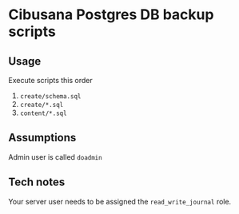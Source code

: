 # Cibusana Postgres DB backup scripts

## Usage

Execute scripts this order

1. `create/schema.sql`
2. `create/*.sql`
3. `content/*.sql`

## Assumptions

Admin user is called `doadmin`

## Tech notes

Your server user needs to be assigned the `read_write_journal` role.